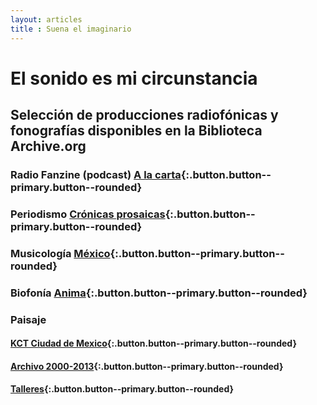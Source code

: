 ```yaml
---
layout: articles
title : Suena el imaginario
---
```



# El sonido es mi circunstancia

<h2>
<i class="fas fa-headphones"></i> Selección de producciones radiofónicas y fonografías disponibles en la Biblioteca Archive.org
</h2>

### Radio Fanzine (podcast) [A la carta](https://archive.org/details/Silente.Sonoro_podcast_){:.button.button--primary.button--rounded}

### Periodismo [Crónicas prosaicas](https://archive.org/details/cronicas-prosaicas){:.button.button--primary.button--rounded}
        
### Musicología [México](https://archive.org/details/Fonografia.Musical_Mexico){:.button.button--primary.button--rounded}

### Biofonía [Anima](https://archive.org/details/Tierra.de.Nadie_Fonografia-Biofonia){:.button.button--primary.button--rounded}

### Paisaje 
#### [KCT Ciudad de Mexico](https://archive.org/details/Tierra.de.Nadie_Rutas-kct01_MexicoDf){:.button.button--primary.button--rounded}
#### [Archivo 2000-2013](https://archive.org/details/Tierra.de.Nadie_Paisajista.Sonora){:.button.button--primary.button--rounded}
#### [Talleres](https://archive.org/details/Silente-Sonoro_Talleres_de_narrativa_sonora){:.button.button--primary.button--rounded}
